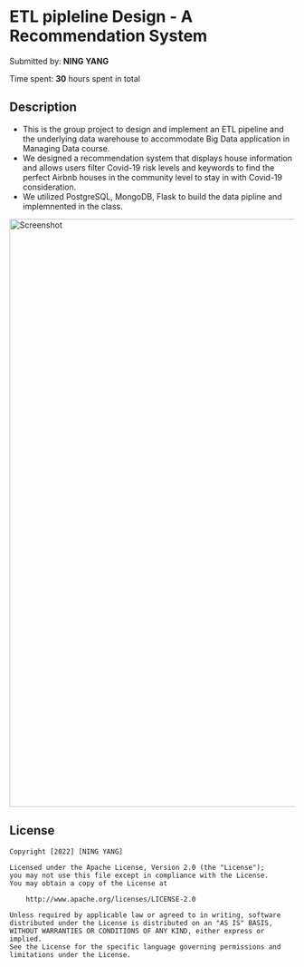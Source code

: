 # ETL pipleline Design - A Recommendation System

Submitted by: **NING YANG**

Time spent: **30** hours spent in total



## Description

- This is the group project to design and implement an ETL pipeline and the underlying data warehouse to accommodate Big Data application in Managing Data course.
- We designed a recommendation system that displays house information and allows users filter Covid-19 risk levels and keywords to find the perfect Airbnb houses in the community level to stay in with  Covid-19 consideration. 
- We utilized PostgreSQL, MongoDB, Flask to build the data pipline and implemnented in the class.




<img width="1037" alt="Screenshot" src="https://user-images.githubusercontent.com/103723722/188758999-d944ca0e-9a09-4de8-b063-6fccc3b4c6ac.png">


## License

    Copyright [2022] [NING YANG]

    Licensed under the Apache License, Version 2.0 (the "License");
    you may not use this file except in compliance with the License.
    You may obtain a copy of the License at

        http://www.apache.org/licenses/LICENSE-2.0

    Unless required by applicable law or agreed to in writing, software
    distributed under the License is distributed on an "AS IS" BASIS,
    WITHOUT WARRANTIES OR CONDITIONS OF ANY KIND, either express or implied.
    See the License for the specific language governing permissions and
    limitations under the License.
